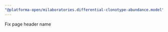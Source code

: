 ```yaml
---
"@platforma-open/milaboratories.differential-clonotype-abundance.model": patch
---
```


Fix page header name
